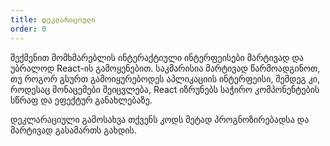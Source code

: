 ```yaml
---
title: დეკლარაციული
order: 0
---
```


შექმენით მომხმარებლის ინტერაქტიული ინტერფეისები მარტივად და უბრალოდ React-ის გამოყენებით. საკმარისია მარტივად წარმოადგინოთ, თუ როგორ გსურთ გამოიყურებოდეს აპლიკაციის ინტერფეისი, შემდეგ კი, როდესაც მონაცემები შეიცვლება, React იზრუნებს საჭირო კომპონენტების სწრაფ და ეფექტურ განახლებაზე.

დეკლარაციული გამოსახვა თქვენს კოდს მეტად პროგნოზირებადსა და მარტივად გასამართს გახდის.
